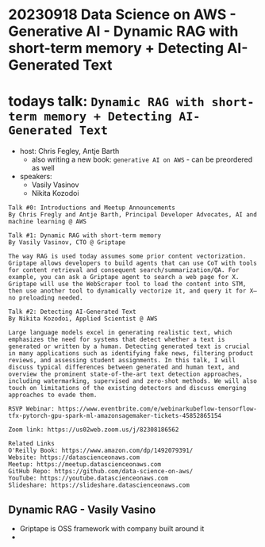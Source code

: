   # 20230918 Data Science on AWS - Generative AI - Dynamic RAG with short-term memory + Detecting AI-Generated Text

# todays talk: `Dynamic RAG with short-term memory + Detecting AI-Generated Text`

* host: Chris Fegley, Antje Barth
  * also writing a new book: `generative AI on AWS` - can be preordered as well
* speakers:
  * Vasily Vasinov
  * Nikita Kozodoi
  
```
Talk #0: Introductions and Meetup Announcements
By Chris Fregly and Antje Barth, Principal Developer Advocates, AI and machine learning @ AWS

Talk #1: Dynamic RAG with short-term memory
By Vasily Vasinov, CTO @ Griptape

The way RAG is used today assumes some prior content vectorization. Griptape allows developers to build agents that can use CoT with tools for content retrieval and consequent search/summarization/QA. For example, you can ask a Griptape agent to search a web page for X. Griptape will use the WebScraper tool to load the content into STM, then use another tool to dynamically vectorize it, and query it for X—no preloading needed.

Talk #2: Detecting AI-Generated Text
By Nikita Kozodoi, Applied Scientist @ AWS

Large language models excel in generating realistic text, which emphasizes the need for systems that detect whether a text is generated or written by a human. Detecting generated text is crucial in many applications such as identifying fake news, filtering product reviews, and assessing student assignments. In this talk, I will discuss typical differences between generated and human text, and overview the prominent state-of-the-art text detection approaches, including watermarking, supervised and zero-shot methods. We will also touch on limitations of the existing detectors and discuss emerging approaches to evade them.

RSVP Webinar: https://www.eventbrite.com/e/webinarkubeflow-tensorflow-tfx-pytorch-gpu-spark-ml-amazonsagemaker-tickets-45852865154

Zoom link: https://us02web.zoom.us/j/82308186562

Related Links
O'Reilly Book: https://www.amazon.com/dp/1492079391/
Website: https://datascienceonaws.com
Meetup: https://meetup.datascienceonaws.com
GitHub Repo: https://github.com/data-science-on-aws/
YouTube: https://youtube.datascienceonaws.com
Slideshare: https://slideshare.datascienceonaws.com
```

## Dynamic RAG - Vasily Vasino
* Griptape is OSS framework with company built around it
* 
